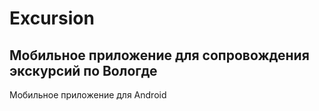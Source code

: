 # Excursion
## Мобильное приложение для сопровождения экскурсий по Вологде
Мобильное приложение для Android
